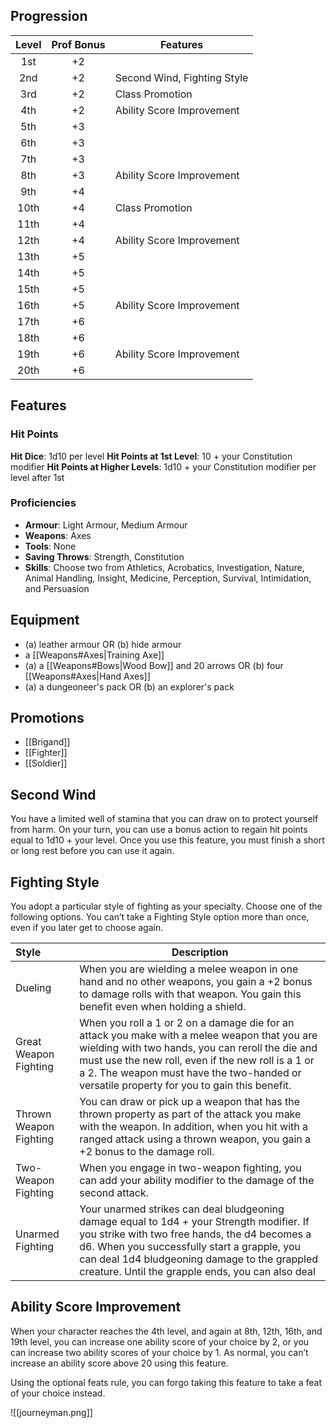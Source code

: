## Progression
| Level | Prof Bonus | Features                    |
| :---: | :--------: | --------------------------- |
|  1st  |     +2     |                             |
|  2nd  |     +2     | Second Wind, Fighting Style |
|  3rd  |     +2     | Class Promotion             |
|  4th  |     +2     | Ability Score Improvement   |
|  5th  |     +3     |                             |
|  6th  |     +3     |                             |
|  7th  |     +3     |                             |
|  8th  |     +3     | Ability Score Improvement   |
|  9th  |     +4     |                             |
| 10th  |     +4     | Class Promotion             |
| 11th  |     +4     |                             |
| 12th  |     +4     | Ability Score Improvement   |
| 13th  |     +5     |                             |
| 14th  |     +5     |                             |
| 15th  |     +5     |                             |
| 16th  |     +5     | Ability Score Improvement   |
| 17th  |     +6     |                             |
| 18th  |     +6     |                             |
| 19th  |     +6     | Ability Score Improvement   |
| 20th  |     +6     |                             |
## Features
### Hit Points
**Hit Dice**: 1d10 per level
**Hit Points at 1st Level**: 10 + your Constitution modifier
**Hit Points at Higher Levels**: 1d10 + your Constitution modifier per level after 1st
### Proficiencies
- **Armour**: Light Armour, Medium Armour
- **Weapons**: Axes
- **Tools**: None
- **Saving Throws**: Strength, Constitution
- **Skills**: Choose two from Athletics, Acrobatics, Investigation, Nature, Animal Handling, Insight, Medicine, Perception, Survival, Intimidation, and Persuasion
## Equipment
- (a) leather armour OR (b) hide armour
- a [[Weapons#Axes|Training Axe]]
- (a) a [[Weapons#Bows|Wood Bow]] and 20 arrows OR (b) four [[Weapons#Axes|Hand Axes]]
- (a) a dungeoneer's pack OR (b) an explorer's pack
## Promotions
- [[Brigand]]
- [[Fighter]]
- [[Soldier]]
## Second Wind
You have a limited well of stamina that you can draw on to protect yourself from harm. On your  turn, you can use a bonus action to regain hit points equal to 1d10 + your level.
Once you use this feature, you must finish a short or long rest before you can use it again.
## Fighting Style
You adopt a particular style of fighting as your specialty. Choose one of the following options. You can’t take a Fighting Style option more than once, even if you later get to choose again.

| Style                  | Description                                                                                                                                                                                                                                                                                           |
|:---------------------- | ----------------------------------------------------------------------------------------------------------------------------------------------------------------------------------------------------------------------------------------------------------------------------------------------------- |
| Dueling                | When you are wielding a melee weapon in one hand and no other weapons, you gain a +2 bonus to damage rolls with that weapon. You gain this benefit even when holding a shield.                                                                                                                        |
| Great Weapon Fighting  | When you roll a 1 or 2 on a damage die for an attack you make with a melee weapon that you are wielding with two hands, you can reroll the die and must use the new roll, even if the new roll is a 1 or a 2. The weapon must have the two-handed or versatile property for you to gain this benefit. |
| Thrown Weapon Fighting | You can draw or pick up a weapon that has the thrown property as part of the attack you make with the weapon. In addition, when you hit with a ranged attack using a thrown weapon, you gain a +2 bonus to the damage roll.                                                                           |
| Two-Weapon Fighting    | When you engage in two-weapon fighting, you can add your ability modifier to the damage of the second attack.                                                                                                                                                                                         |
| Unarmed Fighting       | Your unarmed strikes can deal bludgeoning damage equal to 1d4 + your Strength modifier. If you strike with two free hands, the d4 becomes a d6. When you successfully start a grapple, you can deal 1d4 bludgeoning damage to the grappled creature. Until the grapple ends, you can also deal        |
## Ability Score Improvement
When your character reaches the 4th level, and again at 8th, 12th, 16th, and 19th level, you can increase one ability score of your choice by 2, or you can increase two ability scores of your choice by 1. As normal, you can’t increase an ability score above 20 using this feature.

Using the optional feats rule, you can forgo taking this feature to take a feat of your choice instead.

![[journeyman.png]]